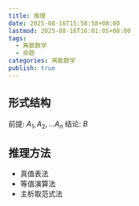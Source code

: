 ```yaml
---
title: 推理
date: 2025-08-16T15:58:58+08:00
lastmod: 2025-08-16T16:01:05+08:00
tags:
  - 离散数学
  - 命题
categories: 离散数学
publish: true
---
```


## 形式结构

前提: $A_{1},A_{2},\dots A_{n}$
结论: $B$

## 推理方法

- 真值表法
- 等值演算法
- 主析取范式法